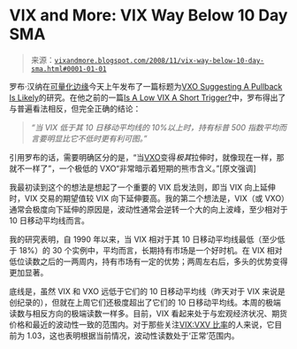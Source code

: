 <!--yml

类别：未分类

日期：2024-05-18 18:17:25

-->

# VIX and More: VIX Way Below 10 Day SMA

> 来源：[`vixandmore.blogspot.com/2008/11/vix-way-below-10-day-sma.html#0001-01-01`](http://vixandmore.blogspot.com/2008/11/vix-way-below-10-day-sma.html#0001-01-01)

罗布·汉纳在[可量化边缘](http://quantifiableedges.blogspot.com/)今天上午发布了一篇标题为[VXO Suggesting A Pullback Is Likely](http://quantifiableedges.blogspot.com/2008/11/vxo-suggesting-pullback-is-likely.html)的研究。在他之前的一篇[Is A Low VIX A Short Trigger?](http://quantifiableedges.blogspot.com/2008/05/is-low-vix-short-trigger.html)中，罗布得出了与普遍看法相反，但完全正确的结论：

> *“当 VIX 低于其 10 日移动平均线的 10%以上时，持有标普 500 指数平均而言要明显比它不低时更有利可图。”*

引用罗布的话，需要明确区分的是，“当[VXO](http://vixandmore.blogspot.com/search/label/VXO)变得*极其*拉伸时，就像现在一样，那就不一样了”，一个极低的 VXO“非常暗示着短期的熊市含义。”[原文强调]

我最初读到这个的想法是想起了一个重要的 VIX 启发法则，即当 VIX 向上延伸时，VIX 交易的期望值较 VIX 向下延伸要高。我的第二个想法是，VIX（或 VXO）通常会极度向下延伸的原因是，波动性通常会逆转一个大的向上波峰，至少相对于 10 日移动平均线而言。

我的研究表明，自 1990 年以来，当 VIX 相对于其 10 日移动平均线最低（至少低于 18%）的 30 个实例中，平均而言，长期持有市场是一个好时机。在 VIX 相对低位读数之后的一两周内，持有市场有一定的优势；两周左右后，多头的优势变得更加显著。

底线是，虽然 VIX 和 VXO 远低于它们的 10 日移动平均线（昨天对于 VIX 来说是创纪录的），但就在上周它们还极度超出了它们的 10 日移动平均线。本周的极端读数与相反方向的极端读数一样多。目前，VIX 看起来处于与宏观经济状况、期货价格和最近的波动性一致的范围内。对于那些关注[VIX:VXV 比率](http://vixandmore.blogspot.com/search/label/VIX%3AVXV)的人来说，它目前为 1.03，这也表明根据当前情况，波动性读数处于‘正常’范围内。
